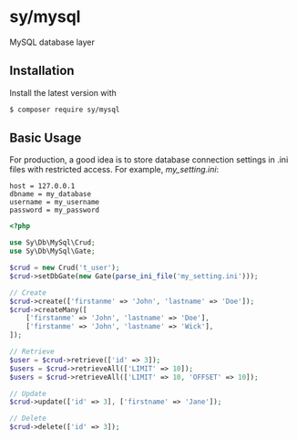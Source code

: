 # sy/mysql

MySQL database layer

## Installation

Install the latest version with

```bash
$ composer require sy/mysql
```

## Basic Usage

For production, a good idea is to store database connection settings in .ini files with restricted access. For example, *my_setting.ini*:

```
host = 127.0.0.1
dbname = my_database
username = my_username
password = my_password
```

```php
<?php

use Sy\Db\MySql\Crud;
use Sy\Db\MySql\Gate;

$crud = new Crud('t_user');
$crud->setDbGate(new Gate(parse_ini_file('my_setting.ini')));

// Create
$crud->create(['firstanme' => 'John', 'lastname' => 'Doe']);
$crud->createMany([
	['firstanme' => 'John', 'lastname' => 'Doe'],
	['firstanme' => 'John', 'lastname' => 'Wick'],
]);

// Retrieve
$user = $crud->retrieve(['id' => 3]);
$users = $crud->retrieveAll(['LIMIT' => 10]);
$users = $crud->retrieveAll(['LIMIT' => 10, 'OFFSET' => 10]);

// Update
$crud->update(['id' => 3], ['firstname' => 'Jane']);

// Delete
$crud->delete(['id' => 3]);
```